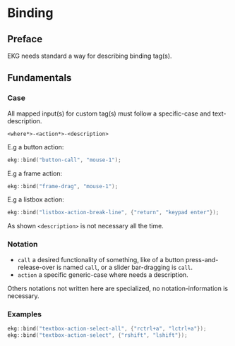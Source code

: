 # Binding

## Preface

EKG needs standard a way for describing binding tag(s).

## Fundamentals

### Case

All mapped input(s) for custom tag(s) must follow a specific-case and text-description.

`<where*>-<action*>-<description>`

E.g a button action:
```c++
ekg::bind("button-call", "mouse-1");
```

E.g a frame action:
```c++
ekg::bind("frame-drag", "mouse-1");
```

E.g a listbox action:
```c++
ekg::bind("listbox-action-break-line", {"return", "keypad enter"});
```

As shown `<description>` is not necessary all the time.

### Notation

- `call` a desired functionality of something, like of a button press-and-release-over is named `call`, or a slider bar-dragging is `call`.
- `action` a specific generic-case where needs a description.

Others notations not written here are specialized, no notation-information is necessary.

### Examples

```c++
ekg::bind("textbox-action-select-all", {"rctrl+a", "lctrl+a"});
ekg::bind("textbox-action-select", {"rshift", "lshift"});
```
